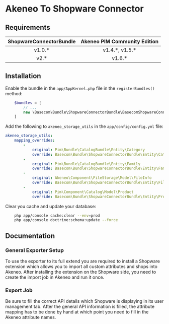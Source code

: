 # Akeneo To Shopware Connector
## Requirements

| ShopwareConnectorBundle | Akeneo PIM Community Edition |
|:--------------------:|:----------------------------:|
| v1.0.*               | v1.4.\*, v1.5.\*             |
| v2.*                 | v1.6.*                       |

## Installation
Enable the bundle in the `app/AppKernel.php` file in the `registerBundles()` method:

```php
    $bundles = [
        // ...
        new \Basecom\Bundle\ShopwareConnectorBundle\BasecomShopwareConnectorBundle(),
    ]
```

Add the following to `akeneo_storage_utils` in the `app/config/config.yml` file:

```yaml
akeneo_storage_utils:
    mapping_overrides:
        -
            original: Pim\Bundle\CatalogBundle\Entity\Category
            override: Basecom\Bundle\ShopwareConnectorBundle\Entity\Category
        -
            original: Pim\Bundle\CatalogBundle\Entity\Family
            override: Basecom\Bundle\ShopwareConnectorBundle\Entity\Family
        -
            original: Akeneo\Component\FileStorage\Model\FileInfo
            override: Basecom\Bundle\ShopwareConnectorBundle\Entity\FileInfo
        -
            original: Pim\Component\Catalog\Model\Product
            override: Basecom\Bundle\ShopwareConnectorBundle\Entity\Product
```

Clear you cache and update your database:

```bash
    php app/console cache:clear --env=prod
    php app/console doctrine:schema:update --force
```

## Documentation

### General Exporter Setup
To use the exporter to its full extend you are required to install a Shopware extension which allows you to import all 
custom attributes and shops into Akeneo. After installing the extension on the Shopware side, you need to create the import job in Akeneo and run it once.

### Export Job
Be sure to fill the correct API details which Shopware is displaying in its user management tab. After the general API
information is filled, the attribute mapping has to be done by hand at which point you need to fill in the Akeneo attribute
names.